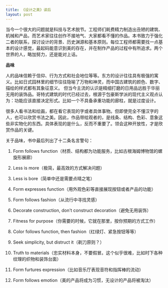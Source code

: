 ```yaml
---
title: 《设计之美》读后
layout: post
---
```

当今一个很大的问题就是科技与艺术脱节。工程师们耗费精力制造出丑陋的建筑、机械和产品，而艺术家往往创作不接地气、大家都看不懂的作品。本书致力于强化二者的联系，探讨设计的背景、历史渊源和基本原则。每位工程师都需要找一点基本的设计感觉，最起码能意识到美的存在，并在制作产品的过程中有所追求。两个世界的人，略加努力，还是能对上话。

**品味**

人的品味信赖于信仰、行为方式和社会地位等等。东方的设计往往具有极强的寓义。比如日式园林里的细节往往隐喻了万物和神灵，而中国古建筑的颜色、数字、描绘的样式都有其象征意义。 但当今主流的认识是精细打磨的日用品远胜于华丽无用的装饰品。哥特式建筑的时代已经过去，根源于包豪斯学派的现代主义观点认为：功能应该直接决定形式。比如一个不具备承重功能的廊柱，就是过度设计。

很多人看书法和绘画，都在看它表现的字或者具体事物。但即使完全不懂汉字的人，也可以欣赏书法之美。因此，作品带给观者的，是线条、结构、色彩、意象这些非实物化的东西。具体表现的是什么，反而不重要了。领会这种开放性，才是欣赏作品的关键。

关于品味，书中最后列出了十二条名言警句：

1. Form follows function（材质、结构都为功能服务，比如古根海姆博物馆的螺旋形展廊）

2. Less is more（极简，最高效的方式解决问题）

3. Less is bore（简单中还是需要点晴之笔）

4. Form expresses function（用外观色彩等直接展现按钮或者产品的功能）

5. Form follows fashion（从流行中寻找灵感）

6. Decorate construction, don't construct decoration（避免无用装饰）

7. Fitness for purpose（你需要的时候，它就在那里，按你预期的方式工作）

8. Color follows function, then fashion（红绿灯、紧急按钮等等）

9. Seek simplicity, but distruct it（剃刀原则？）

10. Truth to materials（忠实材料本身，不要假冒。这个似乎很难，比如时下各种纹理的织物和装饰台面）

11. Form furtures expression（比如音乐厅表现音符和指挥棒的流动）

12. Form follows emotion（美的产品将成为习惯，无设计的产品将被淘汰）

